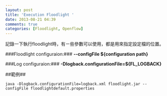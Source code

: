 ```yaml
---
layout: post
title: 'Execution Floodlight '
date: 2013-08-21 04:39
comments: true
categories: [Floodlight, Openflow]
---
```

記錄一下執行floodlight時，有ㄧ些參數可以使用，都是用來指定設定檔的位置。

###Floodlight configuraion:###
**--configFile ${configuration path}**

###Log configuraion:###
**-Dlogback.configurationFile=${FL_LOGBACK}**

##範例##

`java -Dlogback.configurationFile=logback.xml floodlight.jar --configFile floodlightdefault.properties`
